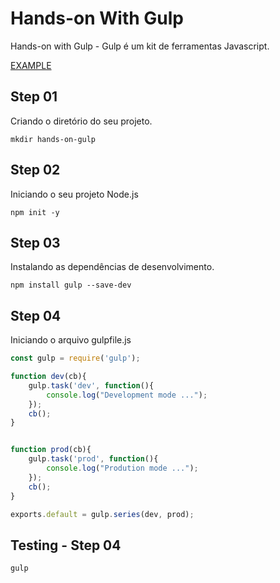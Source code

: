 # Hands-on  With Gulp

Hands-on with Gulp - Gulp é um kit de ferramentas Javascript.

[EXAMPLE]("https://semaphoreci.com/community/tutorials/getting-started-with-gulp-js")

## Step 01

Criando o diretório do seu projeto.

```shell
mkdir hands-on-gulp
```

## Step 02

Iniciando o seu projeto Node.js

```shell
npm init -y
```

## Step 03

Instalando as dependências de desenvolvimento.

```shell
npm install gulp --save-dev
```

## Step 04

Iniciando o arquivo gulpfile.js

```javascript
const gulp = require('gulp');

function dev(cb){
    gulp.task('dev', function(){
        console.log("Development mode ...");
    });
    cb();
}


function prod(cb){
    gulp.task('prod', function(){
        console.log("Prodution mode ...");
    });
    cb();
}

exports.default = gulp.series(dev, prod);
```

## Testing - Step 04

```shell
gulp
```

